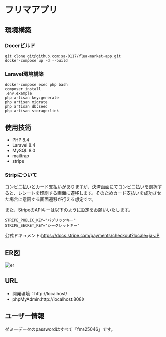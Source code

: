 # フリマアプリ 

## 環境構築  

### Docerビルド  
```  
git clone git@github.com:sa-0117/flea-market-app.git
docker-compose up -d --build  
``` 

### Laravel環境構築    
```  
docker-compose exec php bash  
composer install  
.env.example  
php artisan key:generate  
php artisan migrate  
php artisan db:seed 
php artisan storage:link 
```  

## 使用技術  

* PHP 8.4  
* Laravel 8.4  
* MySQL 8.0  
* mailtrap
* stripe

### Stripについて

コンビニ払いとカード支払いがありますが、決済画面にてコンビニ払いを選択すると、レシートを印刷する画面に遷移します。そのためカード支払いを成功させた場合に意図する画面遷移が行える想定です。

また、StripeのAPIキーは以下のように設定をお願いいたします。
``` 
STRIPE_PUBLIC_KEY="パブリックキー"
STRIPE_SECRET_KEY="シークレットキー"
``` 

公式ドキュメント:https://docs.stripe.com/payments/checkout?locale=ja-JP

## ER図

![er](https://github.com/user-attachments/assets/5f4bc1b0-e129-4b52-9a7b-e24d30d24e11)


## URL  

* 開発環境：http://localhost/ 
* phpMyAdmin:http://localhost:8080

## ユーザー情報  
ダミーデータのpasswordはすべて「fma25046」です。
